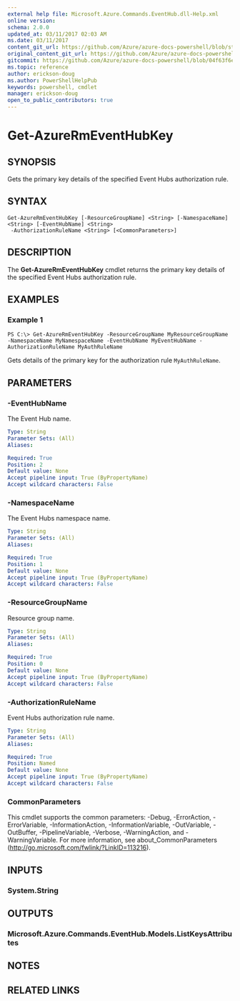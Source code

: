 ```yaml
---
external help file: Microsoft.Azure.Commands.EventHub.dll-Help.xml
online version:
schema: 2.0.0
updated_at: 03/11/2017 02:03 AM
ms.date: 03/11/2017
content_git_url: https://github.com/Azure/azure-docs-powershell/blob/staging/azureps-cmdlets-docs/ResourceManager/AzureRM.EventHub/v0.1.0/Get-AzureRmEventHubKey.md
original_content_git_url: https://github.com/Azure/azure-docs-powershell/blob/staging/azureps-cmdlets-docs/ResourceManager/AzureRM.EventHub/v0.1.0/Get-AzureRmEventHubKey.md
gitcommit: https://github.com/Azure/azure-docs-powershell/blob/04f63f6e685743ace2c57eb157574e34e8610b1c
ms.topic: reference
author: erickson-doug
ms.author: PowerShellHelpPub
keywords: powershell, cmdlet
manager: erickson-doug
open_to_public_contributors: true
---
```


# Get-AzureRmEventHubKey

## SYNOPSIS
Gets the primary key details of the specified Event Hubs authorization rule.

## SYNTAX

```
Get-AzureRmEventHubKey [-ResourceGroupName] <String> [-NamespaceName] <String> [-EventHubName] <String>
 -AuthorizationRuleName <String> [<CommonParameters>]
```

## DESCRIPTION
The **Get-AzureRmEventHubKey** cmdlet returns the primary key details of the specified Event Hubs authorization rule.

## EXAMPLES

### Example 1
```
PS C:\> Get-AzureRmEventHubKey -ResourceGroupName MyResourceGroupName -NamespaceName MyNamespaceName -EventHubName MyEventHubName -AuthorizationRuleName MyAuthRuleName
```

Gets details of the primary key for the authorization rule `MyAuthRuleName`.

## PARAMETERS

### -EventHubName
The Event Hub name.

```yaml
Type: String
Parameter Sets: (All)
Aliases: 

Required: True
Position: 2
Default value: None
Accept pipeline input: True (ByPropertyName)
Accept wildcard characters: False
```

### -NamespaceName
The Event Hubs namespace name.

```yaml
Type: String
Parameter Sets: (All)
Aliases: 

Required: True
Position: 1
Default value: None
Accept pipeline input: True (ByPropertyName)
Accept wildcard characters: False
```

### -ResourceGroupName
Resource group name.

```yaml
Type: String
Parameter Sets: (All)
Aliases: 

Required: True
Position: 0
Default value: None
Accept pipeline input: True (ByPropertyName)
Accept wildcard characters: False
```

### -AuthorizationRuleName
Event Hubs authorization rule name.

```yaml
Type: String
Parameter Sets: (All)
Aliases: 

Required: True
Position: Named
Default value: None
Accept pipeline input: True (ByPropertyName)
Accept wildcard characters: False
```

### CommonParameters
This cmdlet supports the common parameters: -Debug, -ErrorAction, -ErrorVariable, -InformationAction, -InformationVariable, -OutVariable, -OutBuffer, -PipelineVariable, -Verbose, -WarningAction, and -WarningVariable. For more information, see about_CommonParameters (http://go.microsoft.com/fwlink/?LinkID=113216).

## INPUTS

### System.String

## OUTPUTS

### Microsoft.Azure.Commands.EventHub.Models.ListKeysAttributes

## NOTES

## RELATED LINKS

